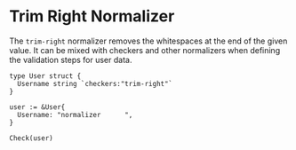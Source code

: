 # Trim Right Normalizer

The ```trim-right``` normalizer removes the whitespaces at the end of the given value. It can be mixed with checkers and other normalizers when defining the validation steps for user data.

```golang
type User struct {
  Username string `checkers:"trim-right"`
}

user := &User{
  Username: "normalizer      ",
}

Check(user)
```

